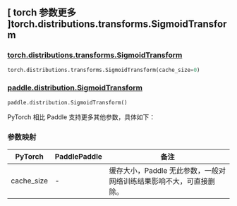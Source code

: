 ## [ torch 参数更多 ]torch.distributions.transforms.SigmoidTransform

### [torch.distributions.transforms.SigmoidTransform](https://pytorch.org/docs/stable/distributions.html#torch.distributions.transforms.SigmoidTransform)

```python
torch.distributions.transforms.SigmoidTransform(cache_size=0)
```

### [paddle.distribution.SigmoidTransform](https://www.paddlepaddle.org.cn/documentation/docs/zh/develop/api/paddle/distribution/SigmoidTransform_cn.html#sigmoidtransform)

```python
paddle.distribution.SigmoidTransform()
```

PyTorch 相比 Paddle 支持更多其他参数，具体如下：

### 参数映射

| PyTorch    | PaddlePaddle | 备注 |
| ---------- | ------------ | -- |
| cache_size | -            | 缓存大小，Paddle 无此参数，一般对网络训练结果影响不大，可直接删除。 |
